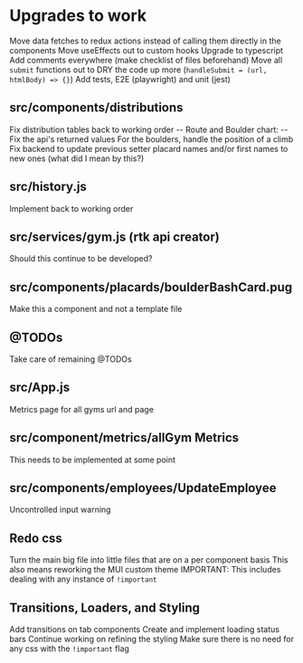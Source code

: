 # Upgrades to work
Move data fetches to redux actions instead of calling them directly in the components
Move useEffects out to custom hooks
Upgrade to typescript
Add comments everywhere (make checklist of files beforehand)
Move all `submit` functions out to DRY the code up more (`handleSubmit = (url, htmlBody) => {}`) 
Add tests, E2E (playwright) and unit (jest)

  ## src/components/distributions
  Fix distribution tables back to working order
    -- Route and Boulder chart:
      -- Fix the api's returned values
      For the boulders, handle the position of a climb
  Fix backend to update previous setter placard names and/or first names to new ones (what did I mean by this?)

  ## src/history.js
  Implement back to working order

  ## src/services/gym.js (rtk api creator)
  Should this continue to be developed?

  ## src/components/placards/boulderBashCard.pug
  Make this a component and not a template file

  ## @TODOs
  Take care of remaining @TODOs

  ## src/App.js
  Metrics page for all gyms url and page

  ## src/component/metrics/allGym Metrics
  This needs to be implemented at some point

  ## src/components/employees/UpdateEmployee
  Uncontrolled input warning

  ## Redo css
  Turn the main big file into little files that are on a per component basis
  This also means reworking the MUI custom theme
  IMPORTANT: This includes dealing with any instance of `!important`

  ## Transitions, Loaders, and Styling
  Add transitions on tab components
  Create and implement loading status bars
  Continue working on refining the styling
  Make sure there is no need for any css with the `!important` flag